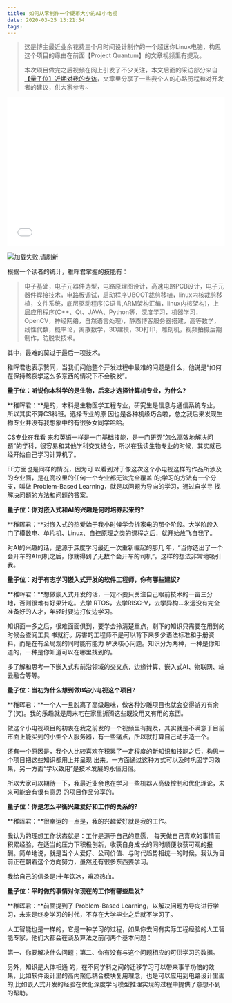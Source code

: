 ```yaml
---
title: 如何从零制作一个硬币大小的AI小电视
date: 2020-03-25 13:21:54
tags:
---
```


> 这是博主最近业余花费三个月时间设计制作的一个超迷你Linux电脑，构思这个项目的缘由在前面【Project Quantum】的文章视频里有提及。
>
> 本次项目做完之后视频在网上引发了不少关注，本文后面的采访部分来自[【量子位】近期对我的专访](https://mp.weixin.qq.com/s/cczMIZ2WmLME-9PkG7eQWA)，文章里分享了一些我个人的心路历程和对开发者的建议，供大家参考~



<div style="height: 0;padding-bottom:65%;position: relative;">
<iframe width="760" height="510"  
        src="//player.bilibili.com/player.html?aid=96244032&bvid=BV1jE41137eu&cid=164144278" scrolling="no" border="0" frameborder="no" framespacing="0" allowfullscreen="" style="position: absolute;height: 105%;width: 100%;"> </iframe>
</div>  



<br />

![加载失败,请刷新](/img/unit1.jpg)

根据一个读者的统计，稚晖君掌握的技能有：

> 电子基础，电子元器件选型，电路原理图设计，高速电路PCB设计，电子元器件焊接技术，电路板调试，启动程序UBOOT裁剪移植，linux内核裁剪移植，文件系统，底层驱动程序(C语言,ARM架构汇编，linux内核架构)，上层应用程序(C++、Qt、JAVA、Python等，深度学习，机器学习，OpenCV，神经网络，自然语言处理)，静态博客服务器搭建，高等数学，线性代数，概率论，离散数学，3D建模，3D打印，雕刻机，视频拍摄后期制作，防脱发技术。

其中，最难的莫过于最后一项技术。

稚晖君也表示赞同，当我们问他整个开发过程中最难的问题是什么，他说是“如何在保持熬夜学这么多东西的情况下不会脱发”。

**量子位：听说你本科学的是生物，后来才选择计算机专业，为什么?**

**稚晖君：**是的，本科是生物医学工程专业，研究生是信息与通信系统专业，所以其实不算CS科班。选择专业的原 因也是各种机缘巧合啦，总之我后来发现生物专业并没有我想象中的有很多女同学哈哈。

CS专业在我看 来和英语一样是一门基础技能，是一门研究“怎么高效地解决问题”的学科，很容易和其他学科交叉结合，所以在我读生物专业的时候，其实就已经开始自己学习计算机了。

EE方面也是同样的情况，因为可 以看到对于像这次这个小电视这样的作品所涉及的专业面，是在高校里的任何一个专业都无法完全覆盖 的;学习的方法有一个分支，叫做 Problem-Based Learning，就是以问题为导向的学习，通过自学寻 找解决问题的方法和问题的答案。

**量子位：你对嵌入式和AI的兴趣是何时培养起来的?**

**稚晖君：**对嵌入式的热爱始于我小时候学会拆家电的那个阶段。大学阶段入门了模数电、单片机、Linux、自控原理之类的课程之后，就开始放飞自我了。

对AI的兴趣的话，是源于深度学习最近一次重新崛起的那几 年，“当你造出了一个会开车的AI司机之后，你就得到了无数个会开车的司机”。这样的想法非常地吸引我。

**量子位：对于有志学习嵌入式开发的软件工程师，你有哪些建议?**

**稚晖君：**想做嵌入式开发的话，一定不要只关注自己眼前技术的一亩三分地，否则很难有好果汁吃。去学 RTOS，去学RISC-V，去学异构…永远没有完全准备好的人才，年轻时要边打仗边学习。

知识面一多之后，很难面面俱到，要学会拎清楚重点，剩下的知识只需要在用到的时候会查阅工具 书就行。厉害的工程师不是可以背下来多少语法标准和手册资料，而是在有全局观的同时能有能力 解决核心问题。知识分为两种，一种是你知道的，一种是你知道可以在哪里找到的。

多了解和思考一下嵌入式和前沿领域的交叉点，边缘计算、嵌入式AI、物联网、端云融合等等。

**量子位：当初为什么想到做B站小电视这个项目?**

**稚晖君：**一个人一旦脱离了高级趣味，做各种沙雕项目也就会变得游刃有余了(笑)。我的乐趣就是周末宅在家里折腾这些既没用又有用的东西。

做这个小电视项目的初衷在我之前发的一个视频里有提及，其实就是不满意于目前市面上能买到的小型个人服务器，有一些痛点，所以就打算自己动手造一个。

还有一个原因是，我个人比较喜欢在积累了一定程度的新知识和技能之后，构思一个项目把这些知识都用上并呈现 出来。一方面通过这种方式可以及时巩固学习效果，另一方面“学以致用”是技术发展的永恒归宿。

所以大家可以期待一下，我最近业余也在学习一些机器人高级控制和优化理论，未来可能会有很有意思 的项目作品分享的。

**量子位：你是怎么平衡兴趣爱好和工作的关系的?**

**稚晖君：**很幸运的一点是，我的兴趣爱好就是我的工作。

我认为的理想工作状态就是：工作是源于自己的意愿， 每天做自己喜欢的事情而积累经验，在适当的压力下积极创新，收获自身成长的同时顺便收获可观的报 酬。简单地说，就是当个人爱好、公司价值、与时代趋势相统一的时候。我认为目前正在朝着这个方向努力，虽然还有很多东西要学习。

我给自己的信条是:十年饮冰，难凉热血。

**量子位：平时做的事情对你现在的工作有哪些启发?**

**稚晖君：**前面提到了 Problem-Based Learning，以解决问题为导向进行学习，未来是终身学习的时代，不存在大学毕业之后就不学习了。

人工智能也是一样的，它是一种学习的过程，如果你去问有实际工程经验的人工智能专家，他们大都会在谈及算法之前问两个基本问题：

第一、你要解决什么问题；第二、你有没有与这个问题相应的可供学习的数据。

另外，知识是大体相通 的，在不同学科之间的迁移学习可以带来事半功倍的效果，比如软件设计里的高内聚低耦合模块复用理念，也是可以应用到电路设计里面的;比如嵌入式开发的经验在优化深度学习模型推理实现的过程中提供了意想不到的帮助。